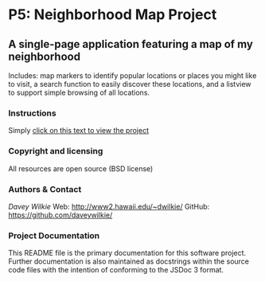 # P5: Neighborhood Map Project
## A single-page application featuring a map of my neighborhood 

Includes: map markers to identify popular locations or places you might like to visit, a search function to easily discover these locations, and a listview to support simple browsing of all locations.

### Instructions

Simply [click on this text to view the project](www2.hawaii.edu/~dwilkie/udacity/frontend/p5-neighborhood-map/index.html "Neighborhood Map Project")

### Copyright and licensing

All resources are open source (BSD license)

### Authors & Contact

*Davey Wilkie*
Web: http://www2.hawaii.edu/~dwilkie/
GitHub: https://github.com/daveywilkie/

### Project Documentation

This README file is the primary documentation for this software project. Further documentation is also maintained as docstrings within the source code files with the intention of conforming to the JSDoc 3 format. 

